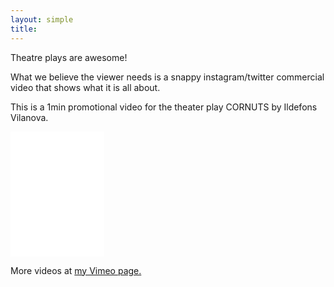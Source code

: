 ```yaml
---
layout: simple
title:
---
```

Theatre plays are awesome!

What we believe the viewer needs is a snappy instagram/twitter commercial video that shows what it is all about.

This is a 1min promotional video for the theater play CORNUTS by Ildefons Vilanova.

<iframe src="//player.vimeo.com/video/612650897?title=0&amp;byline=0&amp;portrait=0" frameborder="0" width="150" height="200" webkitallowfullscreen mozallowfullscreen allowfullscreen></iframe>

More videos at [my Vimeo page.](http://vimeo.com/fabriziotappero)
